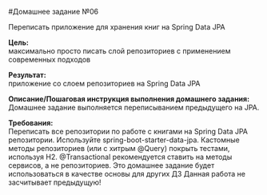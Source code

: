 #Домашнее задание №06

Переписать приложение для хранения книг на Spring Data JPA

**Цель:**\
максимально просто писать слой репозиториев с применением современных подходов

**Результат:**\
приложение со слоем репозиториев на Spring Data JPA

**Описание/Пошаговая инструкция выполнения домашнего задания:**\
Домашнее задание выполняется переписыванием предыдущего на JPA.

**Требования:**\
Переписать все репозитории по работе с книгами на Spring Data JPA репозитории.
Используйте spring-boot-starter-data-jpa.
Кастомные методы репозиториев (или с хитрым @Query) покрыть тестами, используя H2.
@Transactional рекомендуется ставить на методы сервисов, а не репозиториев. Это домашнее задание будет использоваться в качестве основы для других ДЗ Данная работа не засчитывает предыдущую!